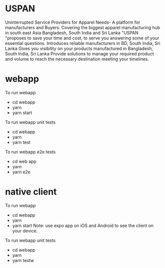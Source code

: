 # USPAN

Uninterrupted Service Providers for Apparel Needs- A platform for manufacturers and Buyers. Covering the biggest apparel manufacturing hub in south east Asia Bangladesh, South India and Sri Lanka "USPAN "proposes to save your time and cost, to serve you answering some of your essential questions. Introduces reliable manufacturers in BD, South India, Sri Lanka Gives you visibility on your products manufactured in Bangladesh, South India, Sri Lanka Provide solutions to manage your required product and volume to reach the necessary destination meeting your timelines.

# webapp
To run webapp
 - cd webapp
 - yarn
 - yarn start

To run webapp unit tests
 - cd webapp
 - yarn
 - yarn test

To run webapp e2e tests
  - cd web app
  - yarn
  - yarn e2e
  
# native client
To run webapp
 - cd webapp
 - yarn
 - yarn start
 Note: use expo app on iOS and Android to see the client on your device.

To run webapp unit tests
 - cd webapp
 - yarn
 - yarn testw
